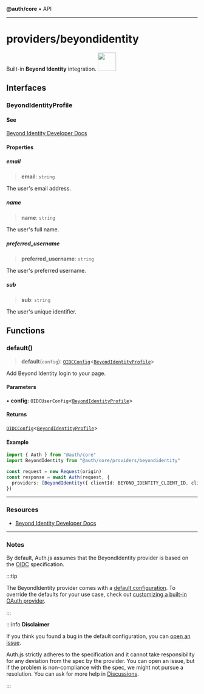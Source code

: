 **@auth/core** • API

***

# providers/beyondidentity

<div style={{backgroundColor: "#5077c5", display: "flex", justifyContent: "space-between", color: "#fff", padding: 16}}>
<span>Built-in <b>Beyond Identity</b> integration.</span>
<a href="https://www.beyondidentity.com/">
  <img style={{display: "block"}} src="https://authjs.dev/img/providers/beyondidentity.svg" height="48" width="48"/>
</a>
</div>

## Interfaces

### BeyondIdentityProfile

#### See

[Beyond Identity Developer Docs](https://developer.beyondidentity.com/)

#### Properties

##### email

> **email**: `string`

The user's email address.

##### name

> **name**: `string`

The user's full name.

##### preferred\_username

> **preferred\_username**: `string`

The user's preferred username.

##### sub

> **sub**: `string`

The user's unique identifier.

## Functions

### default()

> **default**(`config`): [`OIDCConfig`](../providers.md#oidcconfig)\<[`BeyondIdentityProfile`](beyondidentity.md#beyondidentityprofile)\>

Add Beyond Identity login to your page.

#### Parameters

• **config**: `OIDCUserConfig`\<[`BeyondIdentityProfile`](beyondidentity.md#beyondidentityprofile)\>

#### Returns

[`OIDCConfig`](../providers.md#oidcconfig)\<[`BeyondIdentityProfile`](beyondidentity.md#beyondidentityprofile)\>

#### Example

```ts
import { Auth } from "@auth/core"
import BeyondIdentity from "@auth/core/providers/beyondidentity"

const request = new Request(origin)
const response = await Auth(request, {
  providers: [BeyondIdentity({ clientId: BEYOND_IDENTITY_CLIENT_ID, clientSecret: BEYOND_IDENTITY_CLIENT_SECRET, issuer: BEYOND_IDENTITY_ISSUER })],
})
```

---

### Resources

- [Beyond Identity Developer Docs](https://developer.beyondidentity.com/)

---

### Notes

By default, Auth.js assumes that the BeyondIdentity provider is
based on the [OIDC](https://openid.net/specs/openid-connect-core-1_0.html) specification.

:::tip

The BeyondIdentity provider comes with a [default configuration](https://github.com/nextauthjs/next-auth/blob/main/packages/core/src/providers/beyondidentity.ts).
To override the defaults for your use case, check out [customizing a built-in OAuth provider](https://authjs.dev/guides/providers/custom-provider#override-default-options).

:::

:::info **Disclaimer**

If you think you found a bug in the default configuration, you can [open an issue](https://authjs.dev/new/provider-issue).

Auth.js strictly adheres to the specification and it cannot take responsibility for any deviation from
the spec by the provider. You can open an issue, but if the problem is non-compliance with the spec,
we might not pursue a resolution. You can ask for more help in [Discussions](https://authjs.dev/new/github-discussions).

:::
